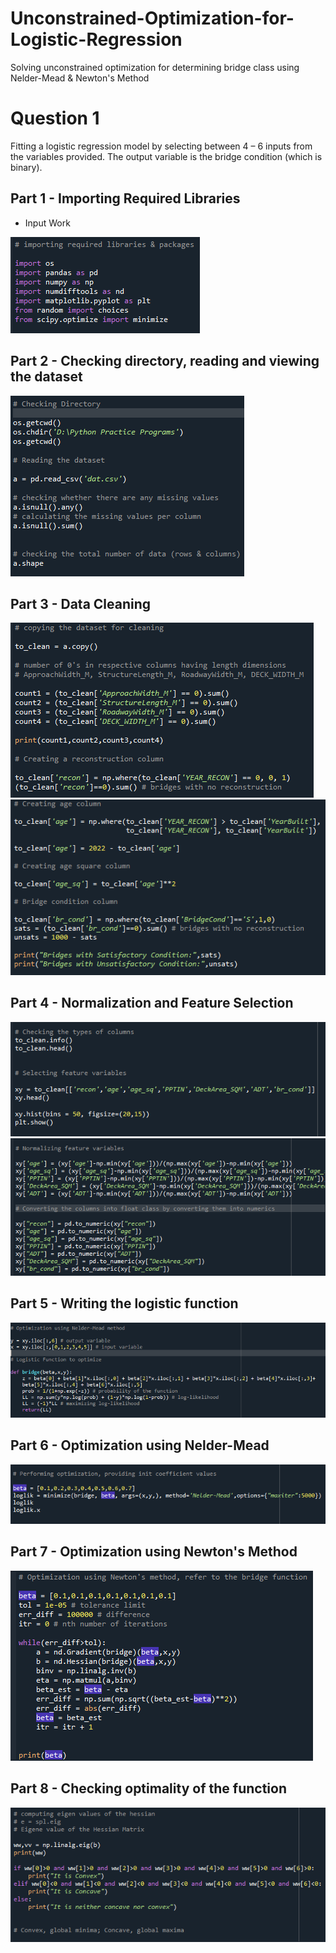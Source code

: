 # Unconstrained-Optimization-for-Logistic-Regression
Solving unconstrained optimization for determining bridge class using Nelder-Mead &amp; Newton's Method

# Question 1

Fitting a logistic regression model by selecting between 4 – 6 inputs from the variables provided. The output variable is the bridge condition (which is binary).

## Part 1 - Importing Required Libraries

- Input Work

<img src="images/img1.png">

## Part 2 - Checking directory, reading and viewing the dataset 

<img src="images/img2.png">

## Part 3 - Data Cleaning

<img src="images/img3.png">
<img src="images/img4.png">

## Part 4 - Normalization and Feature Selection

<img src="images/img5.png">
<img src="images/img6.png">

## Part 5 - Writing the logistic function

<img src="images/img7.png">

## Part 6 - Optimization using Nelder-Mead

<img src="images/img8.png">

## Part 7 - Optimization using Newton's Method

<img src="images/img9.png">

## Part 8 - Checking optimality of the function

<img src="images/img10.png">
